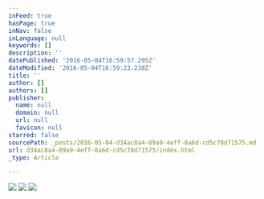 ```yaml
---
inFeed: true
hasPage: true
inNav: false
inLanguage: null
keywords: []
description: ''
datePublished: '2016-05-04T16:59:57.295Z'
dateModified: '2016-05-04T16:59:23.238Z'
title: ''
author: []
authors: []
publisher:
  name: null
  domain: null
  url: null
  favicon: null
starred: false
sourcePath: _posts/2016-05-04-d34ac8a4-09a9-4eff-8a6d-cd5c78d71575.md
url: d34ac8a4-09a9-4eff-8a6d-cd5c78d71575/index.html
_type: Article

---
```

![](https://the-grid-user-content.s3-us-west-2.amazonaws.com/218fa3f0-e28c-42ae-834e-a76709f2644d.jpg)
![](https://the-grid-user-content.s3-us-west-2.amazonaws.com/f7cc87d0-b55c-4bbd-821b-5c3350348a39.jpg)
![](https://the-grid-user-content.s3-us-west-2.amazonaws.com/a56e86ba-6234-48ee-a8fc-2d489d5f5d03.jpg)